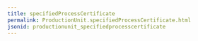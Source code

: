 ```yaml
---
title: specifiedProcessCertificate
permalink: ProductionUnit.specifiedProcessCertificate.html
jsonid: productionunit_specifiedprocesscertificate
---
```


